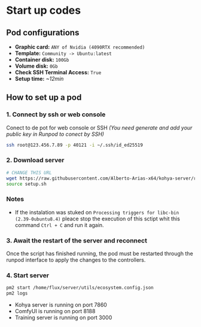 # Start up codes

## Pod configurations
* **Graphic card:** `ANY of Nvidia (4090RTX recommended)`
* **Template:** `Community -> Ubuntu:latest`
* **Container disk:** `100Gb`
* **Volume disk:** `0Gb`
* **Check SSH Terminal Access:** `True`
* **Setup time:** *~12min*

## How to set up a pod

### 1. Connect by ssh or web console
Conect to de pot for web console or SSH *(You need generate and add your public key in Runpod to conect by SSH)*
``` bash
ssh root@123.456.7.89 -p 40121 -i ~/.ssh/id_ed25519
```

### 2. Download server
``` bash
# CHANGE THIS URL
wget https://raw.githubusercontent.com/Alberto-Arias-x64/kohya-server/refs/heads/main/utils/setup_server.sh -O setup.sh
source setup.sh
```

### Notes
* If the instalation was stuked on `Processing triggers for libc-bin (2.39-0ubuntu8.4)` pleace stop the execution of this sctipt whit this command `Ctrl + C` and run it again.

### 3. Await the restart of the server and reconnect
Once the script has finished running, the pod must be restarted through the runpod interface to apply the changes to the controllers.

### 4. Start server
``` bash
pm2 start /home/flux/server/utils/ecosystem.config.json
pm2 logs
```
* Kohya server is running on port 7860
* ComfyUI is running on port 8188
* Training server is running on port 3000